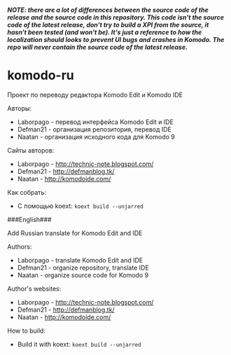 ##### NOTE: there are a lot of differences between the source code of the release and the source code in this repository. This code isn't the source code of the latest release, don't try to build a XPI from the source, it hasn't been tested (and won't be). It's just a reference to how the localization should looks to prevent UI bugs and crashes in Komodo. The repo will never contain the source code of the latest release.

komodo-ru
=========
Проект по переводу редактора Komodo Edit и Komodo IDE

Авторы:

* Laborpago - перевод интерфейса Komodo Edit и IDE
* Defman21 - организация репозитория, перевод IDE
* Naatan - организация исходного кода для Komodo 9

Сайты авторов:

* Laborpago - http://technic-note.blogspot.com/
* Defman21 - http://defmanblog.tk/
* Naatan - http://komodoide.com/


Как собрать:

* С помощью koext: `koext build --unjarred`

###English###

Add Russian translate for Komodo Edit and IDE

Authors:

* Laborpago - translate Komodo Edit and IDE
* Defman21 - organize repository, translate IDE
* Naatan - organize source code for Komodo 9

Author's websites:

* Laborpago - http://technic-note.blogspot.com/
* Defman21 - http://defmanblog.tk/
* Naatan - http://komodoide.com/

How to build:

* Build it with koext: `koext build --unjarred`
